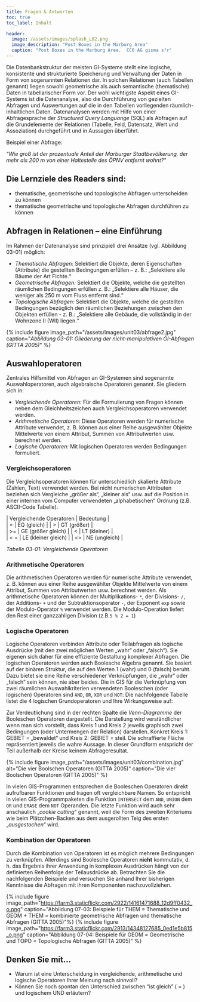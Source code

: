 ```yaml
---
title: Fragen & Antworten 
toc: true
toc_label: Inhalt

header:
  image: /assets/images/splash_L02.png
  image_description: "Post Boxes in the Marburg Area"
  caption: "Post Boxes in the Marburg Area.  CC0 AG gisma s²r"
---
```



Die Datenbankstruktur der meisten GI-Systeme stellt eine logische, konsistente und strukturierte Speicherung und Verwaltung der Daten in Form von sogenannten Relationen dar. In solchen Relationen (auch Tabellen genannt) liegen sowohl geometrische als auch semantische (thematische) Daten in tabellarischer Form vor.<!--more-->  Der wohl wichtigste Aspekt eines GI-Systems ist die Datenanalyse, also die Durchführung von gezielten Abfragen und Auswertungen auf die in den Tabellen vorliegenden räumlich-inhaltlichen Daten. Datenanalysen werden mit Hilfe von einer Abfragesprache der *Structured Query Languange* (SQL) als Abfragen auf die Grundelemente der Relationen (Tabelle, Feld, Datensatz, Wert und Assoziation) durchgeführt und in Aussagen überführt.

Beispiel einer Abfrage:

*"Wie groß ist der prozentuale Anteil der Marburger Stadtbevölkerung, der mehr als 200 m von einer Haltestelle des ÖPNV entfernt wohnt?"*

## Die Lernziele des Readers sind:

  * thematische, geometrische und topologische Abfragen unterscheiden zu können
  * thematische geometrische und topologische Abfragen durchführen zu können


## Abfragen in Relationen – eine Einführung
	

Im Rahmen der Datenanalyse sind prinzipiell drei Ansätze (vgl. Abbildung 03-01) möglich:

  * *Thematische Abfragen:* Selektiert die Objekte, deren Eigenschaften (Attribute) die gestellten Bedingungen erfüllen – z. B.: „Selektiere alle Bäume der Art Fichte.“
  * *Geometrische Abfragen:* Selektiert die Objekte, welche die gestellten räumlichen Bedingungen erfüllen z. B.: „Selektiere alle Häuser, die weniger als 250 m vom Fluss entfernt sind.“
  * *Topologische Abfragen:* Selektiert die Objekte, welche die gestellten Bedingungen bezüglich den räumlichen Beziehungen zwischen den Objekten erfüllen - z. B.: „Selektiere alle Gebäude, die vollständig in der Wohnzone II (WII) liegen.“


{% include figure image_path="/assets/images/unit03/abfrage2.jpg"  caption="*Abbildung 03-01: Gliederung der nicht-manipulativen GI-Abfragen (GITTA 2005)*" %}



## Auswahloperatoren

Zentrales Hilfsmittel von Abfragen an GI-Systemen sind sogenannte Auswahloperatoren, auch algebraische Operatoren genannt. Sie gliedern sich in:

  * *Vergleichende Operatoren:* Für die Formulierung von Fragen können neben dem Gleichheitszeichen auch Vergleichsoperatoren verwendet werden.
  * *Arithmetische Operatoren:* Diese Operatoren werden für numerische Attribute verwendet, z. B. können aus einer Reihe ausgewählter Objekte Mittelwerte von einem Attribut, Summen von Attributwerten usw. berechnet werden.
  * *Logische Operatoren:* Mit logischen Operatoren werden Bedingungen formuliert.

### Vergleichsoperatoren

Die Vergleichsoperatoren können für unterschiedlich skalierte Attribute (Zahlen, Text) verwendet werden. Bei nicht numerischen Attributen beziehen sich Vergleiche „größer als“, „kleiner als“ usw. auf die Position in einer internen vom Computer verwendeten „alphabetischen“ Ordnung (z.B. ASCII-Code Tabelle).

| Vergleichende Operatoren | Bedeutung |   
| =    | EQ (gleich)                   |
| >    | GT (größer)                   |    
| >=   | GE (größer gleich)            | 
| <    | LT (kleiner)                  |    
| < =   | LE (kleiner gleich)          | 
| <>   | NE (ungleich)                 |    

*Tabelle 03-01: Vergleichende Operatoren*

### Arithmetische Operatoren

Die arithmetischen Operatoren werden für numerische Attribute verwendet, z. B. können aus einer Reihe ausgewählter Objekte Mittelwerte von einem Attribut, Summen von Attributwerten usw. berechnet werden. Als arithmetische Operatoren können der Multiplikations- `*`, der Divisions- `/`, der Additions- `+` und der Subtraktionsoperator `-`, der Exponent `exp` sowie der Modulo-Operator `%` verwendet werden. Die Modulo-Operation liefert den Rest einer ganzzahligen Division (z.B.`5 % 2 = 1`)

### Logische Operatoren

Logische Operatoren verbinden Attribute oder Teilabfragen als logische Ausdrücke (mit den zwei möglichen Werten „wahr“ oder „falsch“). Sie eigenen sich daher für eine effiziente Gestaltung komplexer Abfragen. Die logischen Operatoren werden auch Boolesche Algebra genannt. Sie basiert auf der binären Struktur, die auf den Werten 1 (wahr) und 0 (falsch) beruht. Dazu bietet sie eine Reihe verschiedener Verknüpfungen, die „wahr“ oder „falsch“ sein können, nie aber beides. Die in GIS für die Verknüpfung von zwei räumlichen Auswahlkriterien verwendeten Booleschen (oder logischen) Operatoren sind `AND`, `OR`, `XOR` und `NOT`: Die nachfolgende Tabelle listet die 4 logischen Grundoperatoren und Ihre Wirkungsweise auf:

Zur Verdeutlichung sind in der rechten Spalte die *Venn-Diagramme* der Booleschen Operatoren dargestellt. Die Darstellung wird verständlicher wenn man sich vorstellt, dass  Kreis 1 und Kreis 2 jeweils graphisch zwei Bedingungen (oder Untermengen der Relation) darstellen. Konkret Kreis 1: GEBIET = „bewaldet“ und Kreis 2: GEBIET = steil. Die schraffierte Fläche repräsentiert jeweils die wahre Aussage. In dieser Grundform entspricht der Teil außerhalb der Kreise keinem Abfrageresultat.

{% include figure image_path="/assets/images/unit03/combination.jpg" alt="Die vier Boolschen Operatoren (GITTA 2005)" caption="Die vier Boolschen Operatoren (GITTA 2005)" %}


In vielen GIS-Programmen entsprechen die Booleschen Operatoren direkt aufrufbaren Funktionen und tragen oft vergleichbare Namen. So entspricht in vielen GIS-Programmpaketen die Funktion `INTERSECT` dem `AND`, `UNION` dem `OR` und `ERASE` dem `NOT` Operanden. Die letzte Funktion wird auch sehr anschaulich „*cookie cutting*“ genannt, weil die Form des zweiten Kriteriums wie beim Plätzchen-Backen aus dem ausgerollten Teig des ersten „*ausgestochen*“ wird.

### Kombination der Operatoren

Durch die Kombination von Operatoren ist es möglich mehrere Bedingungen zu verknüpfen. Allerdings sind Boolesche Operatoren **nicht** kommutativ, d. h. das Ergebnis ihrer Anwendung in komplexen Ausdrücken hängt von der definierten Reihenfolge der Teilausdrücke ab. Betrachten Sie die nachfolgenden Beispiele und versuchen Sie anhand Ihrer bisherigen Kenntnisse die Abfragen mit ihren Komponenten nachzuvollziehen.

{% include figure image_path="https://farm3.staticflickr.com/2922/14161471688_12d9ff0432_o.png" caption="Abbildung 07-03: Beispiele für THEM = Thematische und GEOM + THEM = kombinierte geometrische Abfragen und thematische Abfragen (GITTA 2005)"%}
{% include figure image_path="https://farm3.staticflickr.com/2913/14348127685_0ed1e5b815_o.png"  caption="Abbildung 07-04:  Beispiele für GEOM = Geometrische und TOPO = Topologische Abfragen (GITTA 2005)" %}

## Denken Sie mit...

  * Warum ist eine Unterscheidung in vergleichende, arithmetische und logische Operatoren Ihrer Meinung nach sinnvoll?
  * Können Sie noch spontan den Unterschied zwischen “ist gleich” ( = ) und logischem UND erläutern?

